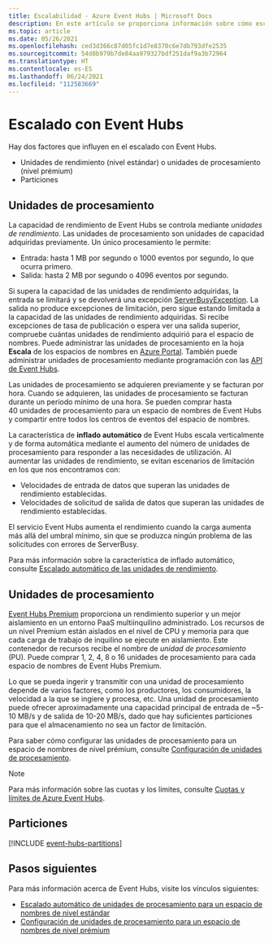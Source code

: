 ```yaml
---
title: Escalabilidad - Azure Event Hubs | Microsoft Docs
description: En este artículo se proporciona información sobre cómo escalar Azure Event Hubs mediante el uso de particiones y unidades de procesamiento.
ms.topic: article
ms.date: 05/26/2021
ms.openlocfilehash: ced3d366c87d05fc1d7e8370c6e7db793dfe2535
ms.sourcegitcommit: 54d8b979b7de84aa979327bdf251daf9a3b72964
ms.translationtype: HT
ms.contentlocale: es-ES
ms.lasthandoff: 06/24/2021
ms.locfileid: "112583669"
---
```

# <a name="scaling-with-event-hubs"></a>Escalado con Event Hubs

Hay dos factores que influyen en el escalado con Event Hubs.
* Unidades de rendimiento (nivel estándar) o unidades de procesamiento (nivel prémium) 
* Particiones

## <a name="throughput-units"></a>Unidades de procesamiento

La capacidad de rendimiento de Event Hubs se controla mediante *unidades de rendimiento*. Las unidades de procesamiento son unidades de capacidad adquiridas previamente. Un único procesamiento le permite:

* Entrada: hasta 1 MB por segundo o 1000 eventos por segundo, lo que ocurra primero.
* Salida: hasta 2 MB por segundo o 4096 eventos por segundo.

Si supera la capacidad de las unidades de rendimiento adquiridas, la entrada se limitará y se devolverá una excepción [ServerBusyException](/dotnet/api/microsoft.azure.eventhubs.serverbusyexception). La salida no produce excepciones de limitación, pero sigue estando limitada a la capacidad de las unidades de rendimiento adquiridas. Si recibe excepciones de tasa de publicación o espera ver una salida superior, compruebe cuántas unidades de rendimiento adquirió para el espacio de nombres. Puede administrar las unidades de procesamiento en la hoja **Escala** de los espacios de nombres en [Azure Portal](https://portal.azure.com). También puede administrar unidades de procesamiento mediante programación con las [API de Event Hubs](./event-hubs-samples.md).

Las unidades de procesamiento se adquieren previamente y se facturan por hora. Cuando se adquieren, las unidades de procesamiento se facturan durante un período mínimo de una hora. Se pueden comprar hasta 40 unidades de procesamiento para un espacio de nombres de Event Hubs y compartir entre todos los centros de eventos del espacio de nombres.

La característica de **inflado automático** de Event Hubs escala verticalmente y de forma automática mediante el aumento del número de unidades de procesamiento para responder a las necesidades de utilización. Al aumentar las unidades de rendimiento, se evitan escenarios de limitación en los que nos encontramos con:

- Velocidades de entrada de datos que superan las unidades de rendimiento establecidas.
- Velocidades de solicitud de salida de datos que superan las unidades de rendimiento establecidas.

El servicio Event Hubs aumenta el rendimiento cuando la carga aumenta más allá del umbral mínimo, sin que se produzca ningún problema de las solicitudes con errores de ServerBusy. 

Para más información sobre la característica de inflado automático, consulte [Escalado automático de las unidades de rendimiento](event-hubs-auto-inflate.md).

## <a name="processing-units"></a>Unidades de procesamiento

 [Event Hubs Premium](./event-hubs-premium-overview.md) proporciona un rendimiento superior y un mejor aislamiento en un entorno PaaS multiinquilino administrado. Los recursos de un nivel Premium están aislados en el nivel de CPU y memoria para que cada carga de trabajo de inquilino se ejecute en aislamiento. Este contenedor de recursos recibe el nombre de *unidad de procesamiento* (PU). Puede comprar 1, 2, 4, 8 o 16 unidades de procesamiento para cada espacio de nombres de Event Hubs Premium. 

Lo que se pueda ingerir y transmitir con una unidad de procesamiento depende de varios factores, como los productores, los consumidores, la velocidad a la que se ingiere y procesa, etc. Una unidad de procesamiento puede ofrecer aproximadamente una capacidad principal de entrada de ~5-10 MB/s y de salida de 10-20 MB/s, dado que hay suficientes particiones para que el almacenamiento no sea un factor de limitación.  

Para saber cómo configurar las unidades de procesamiento para un espacio de nombres de nivel prémium, consulte [Configuración de unidades de procesamiento](configure-processing-units-premium-namespace.md).

> [!NOTE]
> Para más información sobre las cuotas y los límites, consulte [Cuotas y límites de Azure Event Hubs](event-hubs-quotas.md).

## <a name="partitions"></a>Particiones
[!INCLUDE [event-hubs-partitions](./includes/event-hubs-partitions.md)]




## <a name="next-steps"></a>Pasos siguientes
Para más información acerca de Event Hubs, visite los vínculos siguientes:

- [Escalado automático de unidades de procesamiento para un espacio de nombres de nivel estándar](event-hubs-auto-inflate.md)
- [Configuración de unidades de procesamiento para un espacio de nombres de nivel prémium](configure-processing-units-premium-namespace.md)
